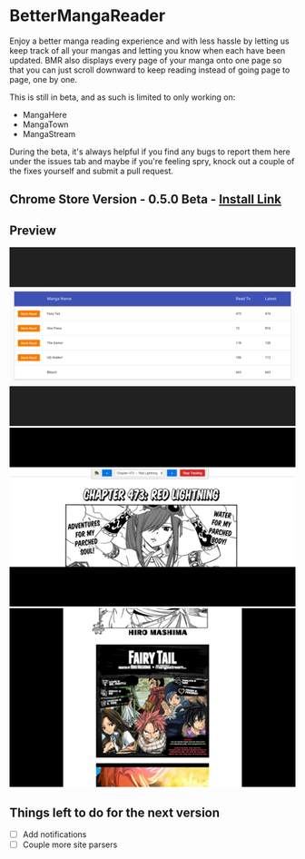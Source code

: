 # BetterMangaReader
Enjoy a better manga reading experience and with less hassle by letting us keep track of all your mangas and letting you know when each have been updated. BMR also displays every page of your manga onto one page so that you can just scroll downward to keep reading instead of going page to page, one by one.

This is still in beta, and as such is limited to only working on:
- MangaHere
- MangaTown
- MangaStream

During the beta, it's always helpful if you find any bugs to report them here under the issues tab and maybe if you're feeling spry, knock out a couple of the fixes yourself and submit a pull request.

## Chrome Store Version - 0.5.0 Beta - [Install Link](https://chrome.google.com/webstore/detail/bettermangareader/gecohlfddhgfhkadmdghjjmijdpabmlp?hl=en&gl=US)

## Preview
![Manga List](https://raw.githubusercontent.com/JonathanWolfe/BetterMangaReader/master/screenshots/bmr-manga-list.png)
![BMR Loaded](https://raw.githubusercontent.com/JonathanWolfe/BetterMangaReader/master/screenshots/bmr-loaded.png)
![BMR Manga Layout](https://raw.githubusercontent.com/JonathanWolfe/BetterMangaReader/master/screenshots/bmr-layout.png)

## Things left to do for the next version
- [ ] Add notifications
- [ ] Couple more site parsers
